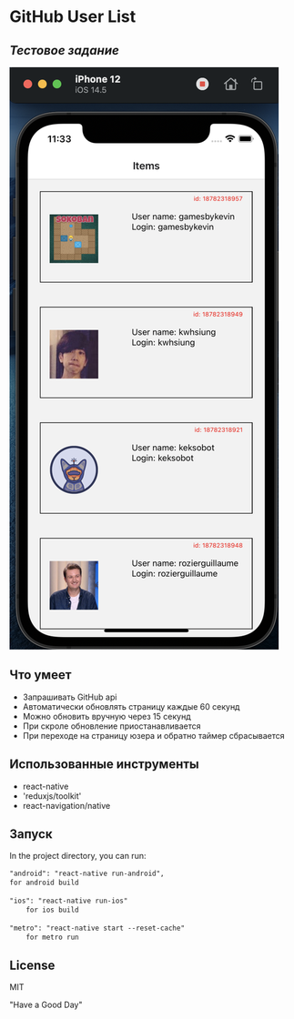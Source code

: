 # GitHub User List
## _Тестовое задание_

![Alt text](/screenshots/1.png?raw=true)

## Что умеет
- Запрашивать GitHub api
- Автоматически обновлять страницу каждые 60 секунд
- Можно обновить вручную через 15 секунд 
- При скроле обновление приостанавливается
- При переходе на страницу юзера и обратно таймер сбрасывается

## Использованные  инструменты 
- react-native
- 'reduxjs/toolkit'
- react-navigation/native

## Запуск
In the project directory, you can run:

    "android": "react-native run-android",
    for android build
    
    "ios": "react-native run-ios"
        for ios build

    "metro": "react-native start --reset-cache"
        for metro run



## License
MIT

"Have a Good Day" 

